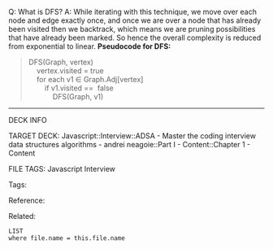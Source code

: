 Q: What is DFS?
A: While iterating with this technique, we move over each node and edge exactly once, and once we are over a node that has already been visited then we backtrack, which means we are pruning possibilities that have already been marked. So hence the overall complexity is reduced from exponential to linear.
**Pseudocode for DFS:**
> DFS(Graph, vertex)  
>     vertex.visited = true  
>     for each v1 ∈ Graph.Adj\[vertex\]  
>         if v1.visited ==  false  
>             DFS(Graph, v1)
<!--ID: 1689972344328-->



---

DECK INFO

TARGET DECK: Javascript::Interview::ADSA - Master the coding interview data structures algorithms - andrei neagoie::Part I - Content::Chapter 1 - Content

FILE TAGS: Javascript Interview

Tags:

Reference:

Related:

```dataview
LIST
where file.name = this.file.name
```
